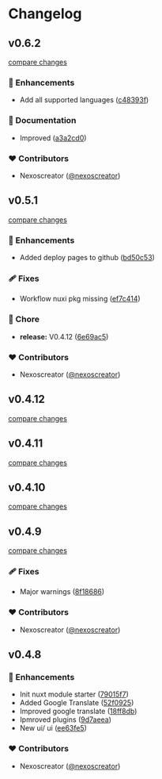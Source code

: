 # Changelog


## v0.6.2

[compare changes](https://github.com/nexoscreation/nuxt-google-translate/compare/v0.5.1...v0.6.2)

### 🚀 Enhancements

- Add all supported languages ([c48393f](https://github.com/nexoscreation/nuxt-google-translate/commit/c48393f))

### 📖 Documentation

- Improved ([a3a2cd0](https://github.com/nexoscreation/nuxt-google-translate/commit/a3a2cd0))

### ❤️ Contributors

- Nexoscreator ([@nexoscreator](http://github.com/nexoscreator))

## v0.5.1

[compare changes](https://github.com/nexoscreation/nuxt-google-translate/compare/v0.4.12...v0.5.1)

### 🚀 Enhancements

- Added deploy pages to github ([bd50c53](https://github.com/nexoscreation/nuxt-google-translate/commit/bd50c53))

### 🩹 Fixes

- Workflow nuxi pkg missing ([ef7c414](https://github.com/nexoscreation/nuxt-google-translate/commit/ef7c414))

### 🏡 Chore

- **release:** V0.4.12 ([6e69ac5](https://github.com/nexoscreation/nuxt-google-translate/commit/6e69ac5))

### ❤️ Contributors

- Nexoscreator ([@nexoscreator](http://github.com/nexoscreator))

## v0.4.12

[compare changes](https://github.com/nexoscreation/nuxt-google-translate/compare/v0.4.11...v0.4.12)

## v0.4.11

[compare changes](https://github.com/nexoscreation/nuxt-google-translate/compare/v0.4.10...v0.4.11)

## v0.4.10

[compare changes](https://github.com/nexoscreation/nuxt-google-translate/compare/v0.4.9...v0.4.10)

## v0.4.9

[compare changes](https://github.com/nexoscreation/nuxt-google-translate/compare/v0.4.8...v0.4.9)

### 🩹 Fixes

- Major warnings ([8f18686](https://github.com/nexoscreation/nuxt-google-translate/commit/8f18686))

### ❤️ Contributors

- Nexoscreator ([@nexoscreator](http://github.com/nexoscreator))

## v0.4.8


### 🚀 Enhancements

- Init nuxt module starter ([79015f7](https://github.com/your-org/my-module/commit/79015f7))
- Added Google Translate ([52f0925](https://github.com/your-org/my-module/commit/52f0925))
- Improved google translate ([18ff8db](https://github.com/your-org/my-module/commit/18ff8db))
- Ipmroved plugins ([9d7aeea](https://github.com/your-org/my-module/commit/9d7aeea))
- New ui/ ui ([ee63fe5](https://github.com/your-org/my-module/commit/ee63fe5))

### ❤️ Contributors

- Nexoscreator ([@nexoscreator](http://github.com/nexoscreator))


